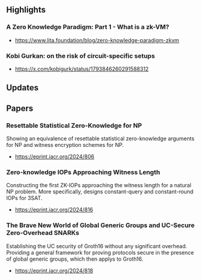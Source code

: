 ## Highlights
### A Zero Knowledge Paradigm: Part 1 - What is a zk-VM?
- https://www.lita.foundation/blog/zero-knowledge-paradigm-zkvm
### Kobi Gurkan: on the risk of circuit-specific setups
- https://x.com/kobigurk/status/1793846260291588312

## Updates

## Papers
### Resettable Statistical Zero-Knowledge for NP
Showing an equivalence of resettable statistical zero-knowledge arguments for NP and witness encryption schemes for NP.
- https://eprint.iacr.org/2024/806

### Zero-knowledge IOPs Approaching Witness Length
Constructing the first ZK-IOPs approaching the witness length for a natural NP problem. More specifically, designs constant-query and constant-round IOPs for 3SAT.
- https://eprint.iacr.org/2024/816

### The Brave New World of Global Generic Groups and UC-Secure Zero-Overhead SNARKs
Establishing the UC security of Groth16 without any significant overhead. Providing a general framework for proving protocols secure in the presence of global generic groups, which then applys to Groth16.
- https://eprint.iacr.org/2024/818

